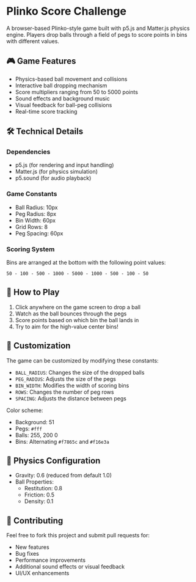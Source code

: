 # Plinko Score Challenge

A browser-based Plinko-style game built with p5.js and Matter.js physics engine. Players drop balls through a field of pegs to score points in bins with different values.

## 🎮 Game Features

- Physics-based ball movement and collisions
- Interactive ball dropping mechanism
- Score multipliers ranging from 50 to 5000 points
- Sound effects and background music
- Visual feedback for ball-peg collisions
- Real-time score tracking

## 🛠️ Technical Details

### Dependencies

- p5.js (for rendering and input handling)
- Matter.js (for physics simulation)
- p5.sound (for audio playback)

### Game Constants

- Ball Radius: 10px
- Peg Radius: 8px
- Bin Width: 60px
- Grid Rows: 8
- Peg Spacing: 60px

### Scoring System

Bins are arranged at the bottom with the following point values:

```
50 - 100 - 500 - 1000 - 5000 - 1000 - 500 - 100 - 50
```

## 🎯 How to Play

1. Click anywhere on the game screen to drop a ball
2. Watch as the ball bounces through the pegs
3. Score points based on which bin the ball lands in
4. Try to aim for the high-value center bins!

## 🎨 Customization

The game can be customized by modifying these constants:

- `BALL_RADIUS`: Changes the size of the dropped balls
- `PEG_RADIUS`: Adjusts the size of the pegs
- `BIN_WIDTH`: Modifies the width of scoring bins
- `ROWS`: Changes the number of peg rows
- `SPACING`: Adjusts the distance between pegs

Color scheme:

- Background: 51
- Pegs: `#fff`
- Balls: 255, 200 0
- Bins: Alternating `#f7865c` and `#f16e3a`

## 🔧 Physics Configuration

- Gravity: 0.6 (reduced from default 1.0)
- Ball Properties:
  - Restitution: 0.8
  - Friction: 0.5
  - Density: 0.1

## 🤝 Contributing

Feel free to fork this project and submit pull requests for:

- New features
- Bug fixes
- Performance improvements
- Additional sound effects or visual feedback
- UI/UX enhancements
